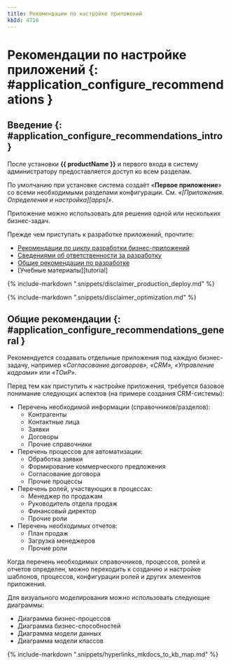 ```yaml
---
title: Рекомендации по настройке приложений
kbId: 4716
---
```


# Рекомендации по настройке приложений {: #application_configure_recommendations }

## Введение {: #application_configure_recommendations_intro }

После установки **{{ productName }}** и первого входа в систему администратору предоставляется доступ ко всем разделам.

По умолчанию при установке система создаёт «**Первое приложение**» со всеми необходимыми разделами конфигурации. См. _«[Приложения. Определения и настройка][apps]»_.

Приложение можно использовать для решения одной или нескольких бизнес-задач.

Прежде чем приступать к разработке приложений, прочтите:

- [Рекомендации по циклу разработки бизнес-приложений](#production_deploy)
- [Сведениями об ответственности за разработку](#optimization_responsibility)
- [Общие рекомендации по разработке](#application_configure_recommendations_general)
- [Учебные материалы][tutorial]

{% include-markdown ".snippets/disclaimer_production_deploy.md" %}

{% include-markdown ".snippets/disclaimer_optimization.md" %}

## Общие рекомендации {: #application_configure_recommendations_general }

Рекомендуется создавать отдельные приложения под каждую бизнес-задачу, например «_Согласование договоров», «CRM», «Управление кадрами»_ или _«ТОиР»_.

Перед тем как приступить к настройке приложения, требуется базовое понимание следующих аспектов (на примере создания CRM-системы):

- Перечень необходимой информации (справочников/разделов):
    - Контрагенты
    - Контактные лица
    - Заявки
    - Договоры
    - Прочие справочники
- Перечень процессов для автоматизации:
    - Обработка заявки
    - Формирование коммерческого предложения
    - Согласование договора
    - Прочие процессы
- Перечень ролей, участвующих в процессах:
    - Менеджер по продажам
    - Руководитель отдела продаж
    - Финансовый директор
    - Прочие роли
- Перечень необходимых отчетов:
    - План продаж
    - Загрузка менеджеров
    - Прочие роли

Когда перечень необходимых справочников, процессов, ролей и отчетов определен, можно переходить к созданию и настройке шаблонов, процессов, конфигурации ролей и других элементов приложения.

Для визуального моделирования можно использовать следующие диаграммы:

- Диаграмма бизнес-процессов
- Диаграмма бизнес-способностей
- Диаграмма модели данных
- Диаграмма модели классов

{% include-markdown ".snippets/hyperlinks_mkdocs_to_kb_map.md" %}
